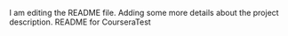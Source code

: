 I am editing the README file. Adding some more details about the project description.
README for CourseraTest
